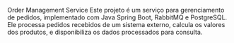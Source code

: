 Order Management Service
Este projeto é um serviço para gerenciamento de pedidos, implementado com Java Spring Boot, RabbitMQ e PostgreSQL. Ele processa pedidos recebidos de um sistema externo, calcula os valores dos produtos, e disponibiliza os dados processados para consulta.
